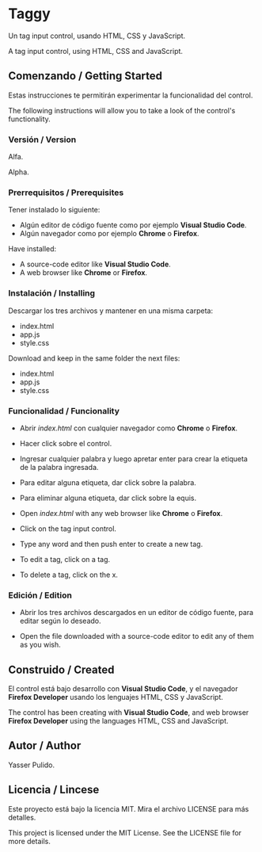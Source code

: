 # Taggy

Un tag input control, usando HTML, CSS y JavaScript.

A tag input control, using HTML, CSS and JavaScript.

## Comenzando / Getting Started

Estas instrucciones te permitirán experimentar la funcionalidad del control.

The following instructions will allow you to take a look of the control's functionality.

### Versión / Version

Alfa.

Alpha.

### Prerrequisitos / Prerequisites

Tener instalado lo siguiente: 

- Algún editor de código fuente como por ejemplo **Visual Studio Code**.
- Algún navegador como por ejemplo **Chrome** o **Firefox**.

Have installed:

- A source-code editor like **Visual Studio Code**.
- A web browser like **Chrome** or **Firefox**.

### Instalación / Installing

Descargar los tres archivos y mantener en una misma carpeta:

- index.html
- app.js
- style.css

Download and keep in the same folder the next files:

- index.html
- app.js
- style.css

### Funcionalidad / Funcionality

- Abrir *index.html* con cualquier navegador como **Chrome** o **Firefox**.
- Hacer click sobre el control.
- Ingresar cualquier palabra y luego apretar enter para crear la etiqueta de la palabra ingresada.
- Para editar alguna etiqueta, dar click sobre la palabra.
- Para eliminar alguna etiqueta, dar click sobre la equis.

- Open *index.html* with any web browser like **Chrome** o **Firefox**.
- Click on the tag input control.
- Type any word and then push enter to create a new tag.
- To edit a tag, click on a tag.
- To delete a tag, click on the x.

### Edición / Edition

- Abrir los tres archivos descargados en un editor de código fuente, para editar según lo deseado.

- Open the file downloaded with a source-code editor to edit any of them as you wish.

## Construido / Created

El control está bajo desarrollo con **Visual Studio Code**, y el navegador **Firefox Developer** usando los lenguajes HTML, CSS y JavaScript.

The control has been creating with **Visual Studio Code**, and web browser **Firefox Developer** using the languages HTML, CSS and JavaScript.


## Autor / Author

Yasser Pulido.

## Licencia / Lincese

Este proyecto está bajo la licencia MIT. Mira el archivo LICENSE para más detalles.

This project is licensed under the MIT License. See the LICENSE file for more details.
